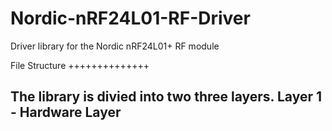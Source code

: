 Nordic-nRF24L01-RF-Driver
=========================

Driver library for the Nordic nRF24L01+ RF module

File Structure
++++++++++++++

The library is divied into two three layers. 
Layer 1 - Hardware Layer
-----------------------
